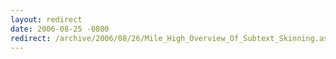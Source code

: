 ```yaml
---
layout: redirect
date: 2006-08-25 -0800
redirect: /archive/2006/08/26/Mile_High_Overview_Of_Subtext_Skinning.aspx/
---
```

